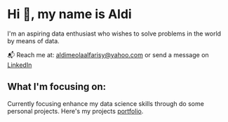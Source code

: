 # Hi :wave:, my name is Aldi

I'm an aspiring data enthusiast who wishes to solve problems in the world by means of data.

:mailbox_with_mail: Reach me at: aldimeolaalfarisy@yahoo.com or send a message on [LinkedIn](https://www.linkedin.com/in/aldimeolaalfarisy/) 

## What I'm focusing on:

Currently focusing enhance my data science skills through do some personal projects. Here's my projects [portfolio](https://drive.google.com/file/d/1Mg3PBjnDcTjF3AYQsuCjdVcNfig_GNE4/view?usp=sharing).





<!---
aldimeolaalfarisy/aldimeolaalfarisy is a ✨ special ✨ repository because its `README.md` (this file) appears on your GitHub profile.
You can click the Preview link to take a look at your changes.
--->
